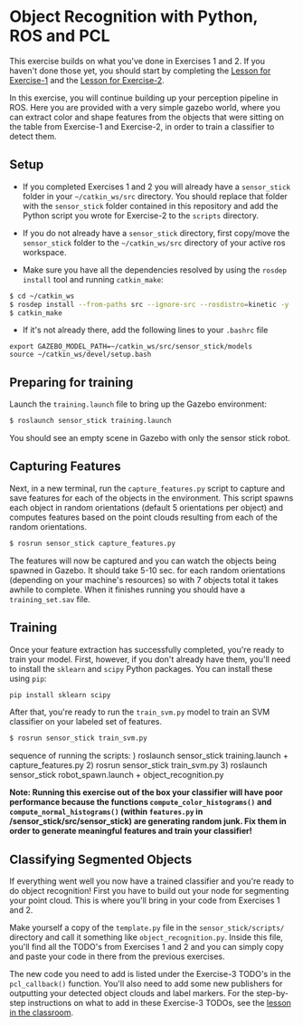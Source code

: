 # Object Recognition with Python, ROS and PCL

This exercise builds on what you've done in Exercises 1 and 2. If you haven't done those yet, you should start by completing the [Lesson for Exercise-1](https://classroom.udacity.com/nanodegrees/nd209/parts/586e8e81-fc68-4f71-9cab-98ccd4766cfe/modules/e5bfcfbd-3f7d-43fe-8248-0c65d910345a/lessons/8d51e0bf-0fa1-49a7-bd45-e062c4a2121f/concepts/02cbb56e-9e54-4c08-977b-df149cb0bca4) and the [Lesson for Exercise-2](https://classroom.udacity.com/nanodegrees/nd209/parts/586e8e81-fc68-4f71-9cab-98ccd4766cfe/modules/e5bfcfbd-3f7d-43fe-8248-0c65d910345a/lessons/2cc29bbd-5c51-4c3e-b238-1282e4f24f42/concepts/02428d63-6f79-40dc-8105-31eda8e0def4?contentVersion=1.0.0&contentLocale=en-us). 

In this exercise, you will continue building up your perception pipeline in ROS.  Here you are provided with a very simple gazebo world, where you can extract color and shape features from the objects that were sitting on the table from Exercise-1 and Exercise-2, in order to train a classifier to detect them.


## Setup
* If you completed Exercises 1 and 2 you will already have a `sensor_stick` folder in your `~/catkin_ws/src` directory.  You should replace that folder with the `sensor_stick` folder contained in this repository and add the Python script you wrote for Exercise-2 to the `scripts` directory. 

* If you do not already have a `sensor_stick` directory, first copy/move the `sensor_stick` folder to the `~/catkin_ws/src` directory of your active ros workspace. 

* Make sure you have all the dependencies resolved by using the `rosdep install` tool and running `catkin_make`:  
 
```sh
$ cd ~/catkin_ws
$ rosdep install --from-paths src --ignore-src --rosdistro=kinetic -y
$ catkin_make
```

* If it's not already there, add the following lines to your `.bashrc` file  

```
export GAZEBO_MODEL_PATH=~/catkin_ws/src/sensor_stick/models
source ~/catkin_ws/devel/setup.bash
```

## Preparing for training

Launch the `training.launch` file to bring up the Gazebo environment: 

```sh
$ roslaunch sensor_stick training.launch
```
You should see an empty scene in Gazebo with only the sensor stick robot.

## Capturing Features
Next, in a new terminal, run the `capture_features.py` script to capture and save features for each of the objects in the environment.  This script spawns each object in random orientations (default 5 orientations per object) and computes features based on the point clouds resulting from each of the random orientations.

```sh
$ rosrun sensor_stick capture_features.py
```

The features will now be captured and you can watch the objects being spawned in Gazebo. It should take 5-10 sec. for each random orientations (depending on your machine's resources) so with 7 objects total it takes awhile to complete. When it finishes running you should have a `training_set.sav` file.

## Training

Once your feature extraction has successfully completed, you're ready to train your model. First, however, if you don't already have them, you'll need to install the `sklearn` and `scipy` Python packages.  You can install these using `pip`:

```sh
pip install sklearn scipy
```

After that, you're ready to run the `train_svm.py` model to train an SVM classifier on your labeled set of features.

```sh
$ rosrun sensor_stick train_svm.py
```

sequence of running the scripts:
) roslaunch sensor_stick training.launch + capture_features.py
2) rosrun sensor_stick train_svm.py
3) roslaunch sensor_stick robot_spawn.launch + object_recognition.py

**Note:  Running this exercise out of the box your classifier will have poor performance because the functions `compute_color_histograms()` and `compute_normal_histograms()` (within `features.py` in /sensor_stick/src/sensor_stick) are generating random junk.  Fix them in order to generate meaningful features and train your classifier!**

## Classifying Segmented Objects

If everything went well you now have a trained classifier and you're ready to do object recognition!  First you have to build out your node for segmenting your point cloud.  This is where you'll bring in your code from Exercises 1 and 2.

Make yourself a copy of the `template.py` file in the `sensor_stick/scripts/` directory and call it something like `object_recognition.py`.  Inside this file, you'll find all the TODO's from Exercises 1 and 2 and you can simply copy and paste your code in there from the previous exercises.  

The new code you need to add is listed under the Exercise-3 TODO's in the `pcl_callback()` function.  You'll also need to add some new publishers for outputting your detected object clouds and label markers.  For the step-by-step instructions on what to add in these Exercise-3 TODOs, see the [lesson in the classroom](https://classroom.udacity.com/nanodegrees/nd209/parts/586e8e81-fc68-4f71-9cab-98ccd4766cfe/modules/e5bfcfbd-3f7d-43fe-8248-0c65d910345a/lessons/81e87a26-bd41-4d30-bc8b-e747312102c6/concepts/dfab1b50-2efd-428d-bfd9-d1df0544541e).


